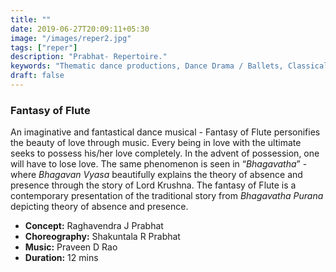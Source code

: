 ```yaml
---
title: ""
date: 2019-06-27T20:09:11+05:30
image: "/images/reper2.jpg"
tags: ["reper"]
description: "Prabhat- Repertoire."
keywords: "Thematic dance productions, Dance Drama / Ballets, Classical dance sequences."
draft: false
---
```

### Fantasy of Flute

An imaginative and fantastical dance musical - Fantasy of Flute personifies the beauty of love through music. Every being in love with the ultimate seeks to possess his/her love completely. In the advent of possession, one will have to lose love. The same phenomenon is seen in “_Bhagavatha_” - where _Bhagavan Vyasa_ beautifully explains the theory of absence and presence through the story of Lord Krushna. The fantasy of Flute is a contemporary presentation of the traditional story from _Bhagavatha Purana_ depicting theory of absence and presence.

- **Concept:** Raghavendra J Prabhat
- **Choreography:** Shakuntala R Prabhat
- **Music:** Praveen D Rao
- **Duration:** 12 mins
